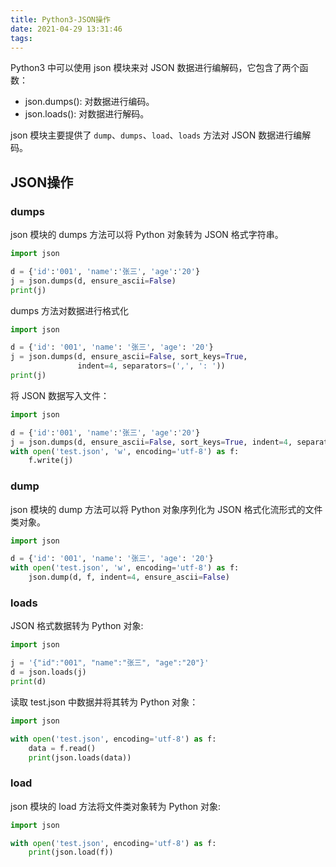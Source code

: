 ```yaml
---
title: Python3-JSON操作
date: 2021-04-29 13:31:46
tags:
---
```


Python3 中可以使用 json 模块来对 JSON 数据进行编解码，它包含了两个函数：

* json.dumps(): 对数据进行编码。
* json.loads(): 对数据进行解码。

json 模块主要提供了 `dump`、`dumps`、`load`、`loads` 方法对 JSON 数据进行编解码。

<!--more-->
## JSON操作

### dumps

json 模块的 dumps 方法可以将 Python 对象转为 JSON 格式字符串。

```py
import json

d = {'id':'001', 'name':'张三', 'age':'20'}
j = json.dumps(d, ensure_ascii=False)
print(j)
```

dumps 方法对数据进行格式化

```py
import json

d = {'id': '001', 'name': '张三', 'age': '20'}
j = json.dumps(d, ensure_ascii=False, sort_keys=True,
               indent=4, separators=(',', ': '))
print(j)
```

将 JSON 数据写入文件：

```py
import json

d = {'id':'001', 'name':'张三', 'age':'20'}
j = json.dumps(d, ensure_ascii=False, sort_keys=True, indent=4, separators=(',', ': '))
with open('test.json', 'w', encoding='utf-8') as f:
    f.write(j)
```

### dump

json 模块的 dump 方法可以将 Python 对象序列化为 JSON 格式化流形式的文件类对象。

```py
import json

d = {'id': '001', 'name': '张三', 'age': '20'}
with open('test.json', 'w', encoding='utf-8') as f:
    json.dump(d, f, indent=4, ensure_ascii=False)
```

### loads

JSON 格式数据转为 Python 对象:

```py
import json

j = '{"id":"001", "name":"张三", "age":"20"}'
d = json.loads(j)
print(d)
```

读取 test.json 中数据并将其转为 Python 对象：

```py
import json

with open('test.json', encoding='utf-8') as f:
    data = f.read()
    print(json.loads(data))
```

### load

json 模块的 load 方法将文件类对象转为 Python 对象:

```py
import json

with open('test.json', encoding='utf-8') as f:
    print(json.load(f))
```